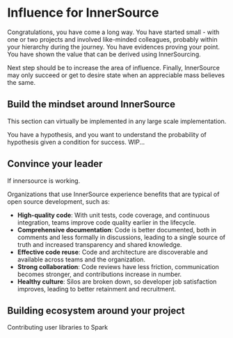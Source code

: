 # Influence for InnerSource
Congratulations, you have come a long way. You have started small - with one or two projects and involved like-minded colleagues, probably within your hierarchy during the journey. You have evidences proving your point. You have shown the value that can be derived using InnerSourcing.

Next step should be to increase the area of influence. Finally, InnerSource may only succeed or get to desire state when an appreciable mass believes the same.

## Build the mindset around InnerSource
This section can virtually be implemented in any large scale implementation.

You have a hypothesis, and you want to understand the probability of hypothesis given a condition for success. WIP...

## Convince your leader

If innersource is working.

Organizations that use InnerSource experience benefits that are typical of open source development, such as:

* **High-quality code**: With unit tests, code coverage, and continuous integration, teams improve code quality earlier in the lifecycle.
* **Comprehensive documentation**: Code is better documented, both in comments and less formally in discussions, leading to a single source of truth and increased transparency and shared knowledge. 
* **Effective code reuse**: Code and architecture are discoverable and available across teams and the organization. 
* **Strong collaboration**: Code reviews have less friction, communication becomes stronger, and contributions increase in number. 
* **Healthy culture**: Silos are broken down, so developer job satisfaction improves, leading to better retainment and recruitment.

## Building ecosystem around your project

Contributing user libraries to Spark


